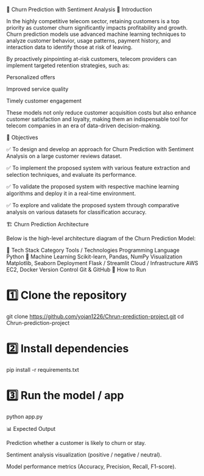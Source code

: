 🧠 Churn Prediction with Sentiment Analysis
📘 Introduction

In the highly competitive telecom sector, retaining customers is a top priority as customer churn significantly impacts profitability and growth.
Churn prediction models use advanced machine learning techniques to analyze customer behavior, usage patterns, payment history, and interaction data to identify those at risk of leaving.

By proactively pinpointing at-risk customers, telecom providers can implement targeted retention strategies, such as:

Personalized offers

Improved service quality

Timely customer engagement

These models not only reduce customer acquisition costs but also enhance customer satisfaction and loyalty, making them an indispensable tool for telecom companies in an era of data-driven decision-making.

🎯 Objectives

✅ To design and develop an approach for Churn Prediction with Sentiment Analysis on a large customer reviews dataset.

✅ To implement the proposed system with various feature extraction and selection techniques, and evaluate its performance.

✅ To validate the proposed system with respective machine learning algorithms and deploy it in a real-time environment.

✅ To explore and validate the proposed system through comparative analysis on various datasets for classification accuracy.

🏗️ Churn Prediction Architecture

Below is the high-level architecture diagram of the Churn Prediction Model:

🧩 Tech Stack
Category	Tools / Technologies
Programming Language	Python 🐍
Machine Learning	Scikit-learn, Pandas, NumPy
Visualization	Matplotlib, Seaborn
Deployment	Flask / Streamlit
Cloud / Infrastructure	AWS EC2, Docker
Version Control	Git & GitHub
🚀 How to Run
# 1️⃣ Clone the repository
git clone https://github.com/yojan1226/Chrun-prediction-project.git
cd Chrun-prediction-project

# 2️⃣ Install dependencies
pip install -r requirements.txt

# 3️⃣ Run the model / app
python app.py

📊 Expected Output

Prediction whether a customer is likely to churn or stay.

Sentiment analysis visualization (positive / negative / neutral).

Model performance metrics (Accuracy, Precision, Recall, F1-score).

